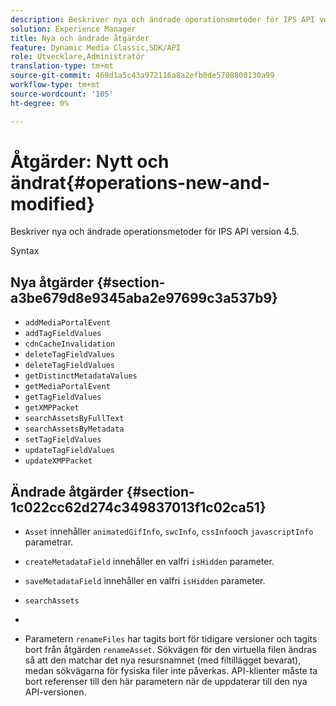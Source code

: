 ```yaml
---
description: Beskriver nya och ändrade operationsmetoder för IPS API version 4.5.
solution: Experience Manager
title: Nya och ändrade åtgärder
feature: Dynamic Media Classic,SDK/API
role: Utvecklare,Administratör
translation-type: tm+mt
source-git-commit: 469d1a5c43a972116a8a2efb0de5708800130a99
workflow-type: tm+mt
source-wordcount: '105'
ht-degree: 0%

---
```



# Åtgärder: Nytt och ändrat{#operations-new-and-modified}

Beskriver nya och ändrade operationsmetoder för IPS API version 4.5.

Syntax

## Nya åtgärder {#section-a3be679d8e9345aba2e97699c3a537b9}

* `addMediaPortalEvent`
* `addTagFieldValues`
* `cdnCacheInvalidation`
* `deleteTagFieldValues`
* `deleteTagFieldValues`
* `getDistinctMetadataValues`
* `getMediaPortalEvent`
* `getTagFieldValues`
* `getXMPPacket`
* `searchAssetsByFullText`
* `searchAssetsByMetadata`
* `setTagFieldValues`
* `updateTagFieldValues`
* `updateXMPPacket`

## Ändrade åtgärder {#section-1c022cc62d274c349837013f1c02ca51}

* `Asset` innehåller  `animatedGifInfo`,  `swcInfo`,  `cssInfo`och  `javascriptInfo` parametrar.

* `createMetadataField` innehåller en valfri  `isHidden` parameter.

* `saveMetadataField` innehåller en valfri  `isHidden` parameter.

* `searchAssets`
* 
* Parametern `renameFiles` har tagits bort för tidigare versioner och tagits bort från åtgärden `renameAsset`. Sökvägen för den virtuella filen ändras så att den matchar det nya resursnamnet (med filtillägget bevarat), medan sökvägarna för fysiska filer inte påverkas. API-klienter måste ta bort referenser till den här parametern när de uppdaterar till den nya API-versionen.

